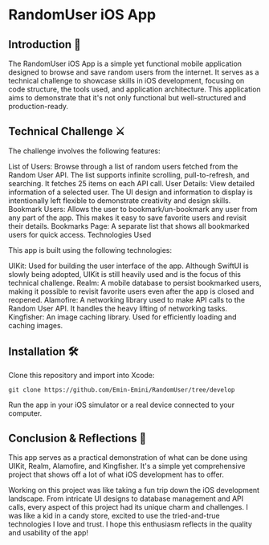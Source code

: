 # RandomUser iOS App

## Introduction 🌟

The RandomUser iOS App is a simple yet functional mobile application designed to browse and save random users from the internet. It serves as a technical challenge to showcase skills in iOS development, focusing on code structure, the tools used, and application architecture. This application aims to demonstrate that it's not only functional but well-structured and production-ready.

## Technical Challenge ⚔️

The challenge involves the following features:

List of Users: Browse through a list of random users fetched from the Random User API. The list supports infinite scrolling, pull-to-refresh, and searching. It fetches 25 items on each API call.
User Details: View detailed information of a selected user. The UI design and information to display is intentionally left flexible to demonstrate creativity and design skills.
Bookmark Users: Allows the user to bookmark/un-bookmark any user from any part of the app. This makes it easy to save favorite users and revisit their details.
Bookmarks Page: A separate list that shows all bookmarked users for quick access.
Technologies Used

This app is built using the following technologies:

UIKit: Used for building the user interface of the app. Although SwiftUI is slowly being adopted, UIKit is still heavily used and is the focus of this technical challenge.
Realm: A mobile database to persist bookmarked users, making it possible to revisit favorite users even after the app is closed and reopened.
Alamofire: A networking library used to make API calls to the Random User API. It handles the heavy lifting of networking tasks.
Kingfisher: An image caching library. Used for efficiently loading and caching images.


## Installation 🛠️

Clone this repository and import into Xcode:

```git clone https://github.com/Emin-Emini/RandomUser/tree/develop```


Run the app in your iOS simulator or a real device connected to your computer.

## Conclusion & Reflections 🤔

This app serves as a practical demonstration of what can be done using UIKit, Realm, Alamofire, and Kingfisher. It's a simple yet comprehensive project that shows off a lot of what iOS development has to offer.

Working on this project was like taking a fun trip down the iOS development landscape. From intricate UI designs to database management and API calls, every aspect of this project had its unique charm and challenges. I was like a kid in a candy store, excited to use the tried-and-true technologies I love and trust. I hope this enthusiasm reflects in the quality and usability of the app!
